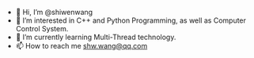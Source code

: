 - 👋 Hi, I’m @shiwenwang
- 👀 I’m interested in C++ and Python Programming, as well as Computer Control System.
- 🌱 I’m currently learning Multi-Thread technology. 
- 📫 How to reach me shw.wang@qq.com

<!---
shiwenwang/shiwenwang is a ✨ special ✨ repository because its `README.md` (this file) appears on your GitHub profile.
You can click the Preview link to take a look at your changes.
--->
